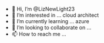- 👋 Hi, I’m @LizNewLight23
- 👀 I’m interested in ... cloud architect
- 🌱 I’m currently learning ... azure
- 💞️ I’m looking to collaborate on ... 
- 📫 How to reach me ... 

<!---
LizNewLight23/LizNewLight23 is a ✨ special ✨ repository because its `README.md` (this file) appears on your GitHub profile.
You can click the Preview link to take a look at your changes.
--->
